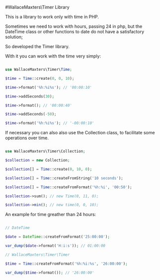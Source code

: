 #WallaceMaxters\Timer Library

This is a library to work only with time in PHP.

Sometimes we need to work with hours, passing 24 in php, but the DateTime class or other functions to date do not have a satisfactory solution;

So developed the Timer library.

With it you can work with the time very simply:


```php

use WallaceMaxters\Timer\Time;

$time = Time::create(0, 0, 10);

$time->format('%h:%i%s'); // '00:00:10'

$time->addSeconds(30);

$time->format(); // '00:00:40'

$time->addSeconds(-50);

$time->format('%h:%i%s'); // '-00:00:10'

```

If necessary you can also also use the Collection class, to facilitate some operations over time.

```php

use WallaceMaxters\Timer\Collection;

$collection = new Collection;

$collection[] = Time::create(0, 10, 0);

$collection[] = Time::createFromString('10 seconds');

$collection[] = Time::createFromFormat('%h:%i', '00:50');

$collection->sum(); // new Time(0, 11, 0);

$collection->min(); // new time(0, 0, 10); 

```

An example for time greather than 24 hours:

```php

// DateTime

$date = DateTime::createFromFormat('25:00:00');

var_dump($date->format('H:i:s')); // 01:00:00

// WallaceMaxters\Timer\Timer

$time = Time::createFromFormat('%h:%i:%s', '26:00:00');

var_dump($time->format()); // '26:00:00'

```